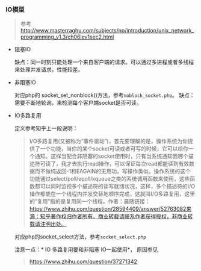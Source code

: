 ### IO模型
> 参考 http://www.masterraghu.com/subjects/np/introduction/unix_network_programming_v1.3/ch06lev1sec2.html

- 阻塞IO

  缺点：同一时刻只能处理一个来自客户端的请求。可以通过多进程或者多线程来处理并发请求，性能较差。

- 非阻塞IO 

  对应php的 socket_set_nonblock()方法，参考`noblock_socket.php`。
  缺点：需要不断地轮询，来检测每个客户端socket是否可读。

- IO多路复用

  定义参考知乎上一段说明：

  > I/O多路复用(又被称为“事件驱动”)，首先要理解的是，操作系统为你提供了一个功能，当你的某个socket可读或者可写的时候，它可以给你一个通知。这样当配合非阻塞的socket使用时，只有当系统通知我哪个描述符可读了，我才去执行read操作，可以保证每次read都能读到有效数据而不做纯返回-1和EAGAIN的无用功。写操作类似。操作系统的这个功能通过select/poll/epoll/kqueue之类的系统调用函数来使用，这些函数都可以同时监视多个描述符的读写就绪状况，这样，多个描述符的I/O操作都能在一个线程内并发交替地顺序完成，这就叫I/O多路复用，这里的“复用”指的是复用同一个线程。作者：晨随链接：https://www.zhihu.com/question/28594409/answer/52763082来源：知乎著作权归作者所有。商业转载请联系作者获得授权，非商业转载请注明出处。

  对应php的socket_select方法，参考`socket_select.php`

  注意一点：* IO 多路复用要和非阻塞 IO一起使用*， 原因参见

  > https://www.zhihu.com/question/37271342


